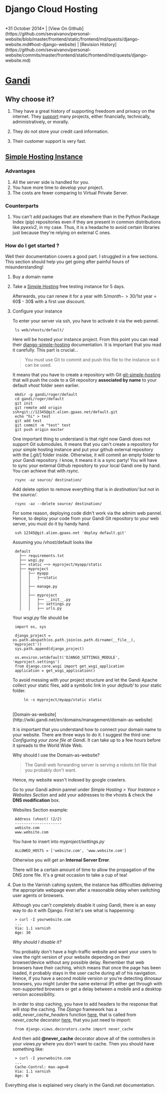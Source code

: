 <h1 class="header">Django Cloud Hosting</h1>
</br>
*31 October 2014* | [View On Github](https://github.com/sevaivanov/personal-website/blob/master/frontend/static/frontend/md/quests/django-website.md#host-django-website) | [Revision History](https://github.com/sevaivanov/personal-website/commits/master/frontend/static/frontend/md/quests/django-website.md)

# [Gandi](https://www.gandi.net)

## Why choose it? 

1. They have a great history of supporting freedoom and privacy on the internet. They [support](https://www.gandi.net/supports/) many projects, either financially, technically, administratively, or morally. 

2. They do not store your credit card information.

3. Their customer support is very fast.

## [Simple Hosting Instance](https://www.gandi.net/hosting/simple?language=python)

### Advantages

1. All the server side is handled for you.
2. You have more time to develop your project.
3. The costs are fewer comparing to Virtual Private Server.

### Counterparts

1. You can't add packages that are elsewhere than in the Python Package Index (pip) repositories even if they are present in common distributions like *pyexiv2*, in my case. Thus, it is a headache to avoid certain libraries just because they're relying on external C ones.

### How do I get started ?

Well their documentation covers a good part. I struggled in a few sections. This section should help you get going after painful hours of misunderstanding!

1. Buy a domain name

2. Take a [Simple Hosting](https://www.gandi.net/hosting/simple?language=python&db=mysql&grid=A) free testing instance for 5 days.

    Afterwards, you can renew it for a year with 5$/month -> 30$/1st year = 60$ - 30$ with a first use discount.

3. Configure your instance

    To enter your server via ssh, you have to activate it via the web pannel.

        ls web/vhosts/default/

    Here will be hosted your instance project. From this point you can read their [django-simple-hosting](http://wiki.gandi.net/en/simple/instance/python) documentation. It is important that you read it carefully. This part is crucial...

    > You must use Git to commit and push this file to the instance so it can be used.

    It means that you have to create a repository with Git [git-simple-hosting](http://wiki.gandi.net/en/simple/git) that will push the code to a Git repository **associated by name** to your default *vhost* folder seen earlier.

        mkdir -p gandi/roger/default
        cd gandi/roger/default
        git init
        git remote add origin ssh+git://12345@git.alien.gpaas.net/default.git
        echo "hi" > test
        git add test
        git commit -m "test" test
        git push origin master


    One important thing to understand is that right now Gandi does not support Git submodules. It means that you can't create a repository for your simple hosting instance and put your github external repository with the [.git/] folder inside. Otherwise, it will commit an empty folder to your Gandi repository. I know, it means it is a sync party! You will have to sync your external Github repository to your local Gandi one by hand. You can achieve that with *rsync*.

        rsync -az source/ destination/

    Add delete option to remove everything that is in *destination/* but not in the *source/*.

        rsync -az --delete source/ destination/


    For some reason, deploying code didn't work via the admim web pannel. Hence, to deploy your code from your Gandi Git repository to your web server, you must do it by handy hand.

        ssh 12345@git.alien.gpaas.net 'deploy default.git'


    Assuming you /vhost/default looks like

        default
          ├── requirements.txt
          ├── wsgi.py
          ├── static ──> myproject/myapp/static
          ├── myproject
          │   ├── myapp
          │   │   ├──static
          │   │   
          │   ├── manage.py
          │   │   
          │   ├── myproject
          │   │   ├── __init__.py
          │   │   ├── settings.py
          │   │   ├── urls.py

    Your *wsgi.py* file should be

        import os, sys

        django_project = os.path.abspath(os.path.join(os.path.dirname(__file__), 'myproject'))
        sys.path.append(django_project)

        os.environ.setdefault('DJANGO_SETTINGS_MODULE', 'myproject.settings')
        from django.core.wsgi import get_wsgi_application
        application = get_wsgi_application()

    To avoid messing with your project structure and let the Gandi Apache collect your static files, add a symbolic link in your *default/* to your static folder.

            ln -s myproject/myapp/static static

    </br>
    [Domain-as-website](http://wiki.gandi.net/en/domains/management/domain-as-website)

    It is important that you understand how to connect your domain name to your website. There are three ways to do it. I suggest the third one: *Configuring your zone file at Gandi*. It can take up to a few hours before it spreads to the World Wide Web.

    Why should I use the Domain-as-website?

    > The Gandi web forwarding server is serving a robots.txt file that you probably don't want.

    Hence, my website wasn't indexed by google crawlers.

    Go to your Gandi admin pannel under *Simple Hosting > Your Instance > Websites Section* and add your addresses to the vhosts & check the **DNS modification** box.

    Websites Section example:

        Address (vhost) (2/2)
        ---------------------
        webiste.com
        www.website.com

    You have to insert into *myproject/settings.py*

        ALLOWED_HOSTS = ['website.com', 'www.website.com']

    Otherwise you will get an **Internal Server Error**.

    There will be a certain amount of time to allow the propagation of the DNS zone file. It's a great occasion to take a cup of tea!

4. Due to the Varnish cahing system, the instance has difficulties delivering the appropriate webpage even after a reasonable delay when switching user agents or browsers.

    Although you can't completely disable it using Gandi, there is an easy way to do it with Django. First let's see what is happenning:

        > curl -I yourwebsite.com
        ...
        Via: 1.1 varnish
        Age: 30

    *Why should I disable it?*

    You probably don't have a high-traffic website and want your users to view the right version of your website depending on their browser/device without any possible delay. Remember that web browsers have their caching, which means that once the page has been loaded, it probably stays in the user cache during all of his navigation. Hence, if you have a second mobile version or you're detecting dinosaur browsers, you might (under the same external IP) either get through with non-supported browsers or get a delay between a mobile and a desktop version accessibility.

    In order to stop caching, you have to add headers to the response that will stop the caching. The *Django* framework has a *add_never_cache_headers* function [here](https://github.com/django/django/blob/master/django/utils/cache.py), that is called from *never_cache* decorator [here](https://github.com/django/django/blob/master/django/views/decorators/cache.py), that you just need to import:

        from django.views.decorators.cache import never_cache

    And then add **@never_cache** decorator above all of the controllers in your *views.py* where you don't want to cache. Then you should have something like:
        
        > curl -I yourwebsite.com
        ...
        Cache-Control: max-age=0
        Via: 1.1 varnish
        Age: 0

<p class="footer">Everything else is explained very clearly in the Gandi.net documentation.</p>
